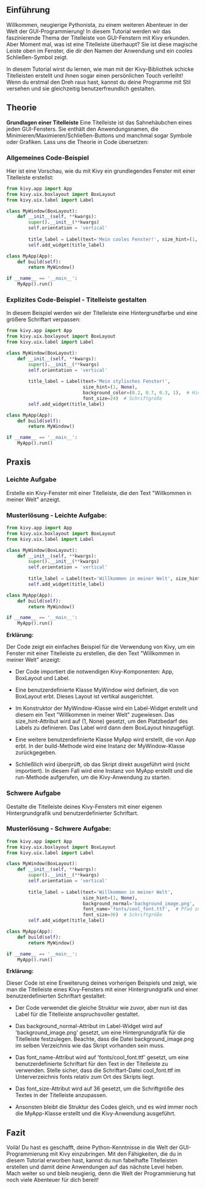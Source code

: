 ## Einführung
Willkommen, neugierige Pythonista, zu einem weiteren Abenteuer in der Welt der GUI-Programmierung! In diesem Tutorial werden wir das faszinierende Thema der Titelleiste von GUI-Fenstern mit Kivy erkunden. Aber Moment mal, was ist eine Titelleiste überhaupt? Sie ist diese magische Leiste oben im Fenster, die dir den Namen der Anwendung und ein cooles Schließen-Symbol zeigt.

In diesem Tutorial wirst du lernen, wie man mit der Kivy-Bibliothek schicke Titelleisten erstellt und ihnen sogar einen persönlichen Touch verleiht! Wenn du erstmal den Dreh raus hast, kannst du deine Programme mit Stil versehen und sie gleichzeitig benutzerfreundlich gestalten.

## Theorie
**Grundlagen einer Titelleiste**
Eine Titelleiste ist das Sahnehäubchen eines jeden GUI-Fensters. Sie enthält den Anwendungsnamen, die Minimieren/Maximieren/Schließen-Buttons und manchmal sogar Symbole oder Grafiken. Lass uns die Theorie in Code übersetzen:

### Allgemeines Code-Beispiel
Hier ist eine Vorschau, wie du mit Kivy ein grundlegendes Fenster mit einer Titelleiste erstellst:

```python
from kivy.app import App
from kivy.uix.boxlayout import BoxLayout
from kivy.uix.label import Label

class MyWindow(BoxLayout):
    def __init__(self, **kwargs):
        super().__init__(**kwargs)
        self.orientation = 'vertical'
        
        title_label = Label(text='Mein cooles Fenster!', size_hint=(1, None))
        self.add_widget(title_label)

class MyApp(App):
    def build(self):
        return MyWindow()

if __name__ == '__main__':
    MyApp().run()
```
### Explizites Code-Beispiel - Titelleiste gestalten
In diesem Beispiel werden wir der Titelleiste eine Hintergrundfarbe und eine größere Schriftart verpassen:

```python
from kivy.app import App
from kivy.uix.boxlayout import BoxLayout
from kivy.uix.label import Label

class MyWindow(BoxLayout):
    def __init__(self, **kwargs):
        super().__init__(**kwargs)
        self.orientation = 'vertical'
        
        title_label = Label(text='Mein stylisches Fenster!',
                            size_hint=(1, None),
                            background_color=(0.2, 0.7, 0.3, 1),  # Hintergrundfarbe (RGBA)
                            font_size=24)  # Schriftgröße
        self.add_widget(title_label)

class MyApp(App):
    def build(self):
        return MyWindow()

if __name__ == '__main__':
    MyApp().run()
```
## Praxis
### Leichte Aufgabe
Erstelle ein Kivy-Fenster mit einer Titelleiste, die den Text "Willkommen in meiner Welt" anzeigt.

### Musterlösung - Leichte Aufgabe:

```python
from kivy.app import App
from kivy.uix.boxlayout import BoxLayout
from kivy.uix.label import Label

class MyWindow(BoxLayout):
    def __init__(self, **kwargs):
        super().__init__(**kwargs)
        self.orientation = 'vertical'
        
        title_label = Label(text='Willkommen in meiner Welt', size_hint=(1, None))
        self.add_widget(title_label)

class MyApp(App):
    def build(self):
        return MyWindow()

if __name__ == '__main__':
    MyApp().run()
```
**Erklärung:**

  Der Code zeigt ein einfaches Beispiel für die Verwendung von Kivy, um ein Fenster mit einer Titelleiste zu erstellen, die den Text "Willkommen in 
  meiner Welt" anzeigt:
   
   * Der Code importiert die notwendigen Kivy-Komponenten: App, BoxLayout und Label.

   * Eine benutzerdefinierte Klasse MyWindow wird definiert, die von BoxLayout erbt. Dieses Layout ist vertikal ausgerichtet.

   * Im Konstruktor der MyWindow-Klasse wird ein Label-Widget erstellt und diesem ein Text "Willkommen in meiner Welt" zugewiesen. Das size_hint-Attribut 
     wird auf (1, None) gesetzt, um den Platzbedarf des Labels zu definieren. Das Label wird dann dem BoxLayout hinzugefügt.

   * Eine weitere benutzerdefinierte Klasse MyApp wird erstellt, die von App erbt. In der build-Methode wird eine Instanz der MyWindow-Klasse 
     zurückgegeben.

   * Schließlich wird überprüft, ob das Skript direkt ausgeführt wird (nicht importiert). In diesem Fall wird eine Instanz von MyApp erstellt und die 
     run-Methode aufgerufen, um die Kivy-Anwendung zu starten.

### Schwere Aufgabe
Gestalte die Titelleiste deines Kivy-Fensters mit einer eigenen Hintergrundgrafik und benutzerdefinierter Schriftart.

### Musterlösung - Schwere Aufgabe:

```python
from kivy.app import App
from kivy.uix.boxlayout import BoxLayout
from kivy.uix.label import Label

class MyWindow(BoxLayout):
    def __init__(self, **kwargs):
        super().__init__(**kwargs)
        self.orientation = 'vertical'
        
        title_label = Label(text='Willkommen in meiner Welt',
                            size_hint=(1, None),
                            background_normal='background_image.png',  # Hintergrundgrafik
                            font_name='fonts/cool_font.ttf',  # Pfad zur Schriftart-Datei
                            font_size=36)  # Schriftgröße
        self.add_widget(title_label)

class MyApp(App):
    def build(self):
        return MyWindow()

if __name__ == '__main__':
    MyApp().run()
```
**Erklärung:**

  Dieser Code ist eine Erweiterung deines vorherigen Beispiels und zeigt, wie man die Titelleiste eines Kivy-Fensters mit einer Hintergrundgrafik und 
  einer benutzerdefinierten Schriftart gestaltet:

   * Der Code verwendet die gleiche Struktur wie zuvor, aber nun ist das Label für die Titelleiste anspruchsvoller gestaltet.

   * Das background_normal-Attribut im Label-Widget wird auf 'background_image.png' gesetzt, um eine Hintergrundgrafik für die Titelleiste festzulegen. 
      Beachte, dass die Datei background_image.png im selben Verzeichnis wie das Skript vorhanden sein muss.

   * Das font_name-Attribut wird auf 'fonts/cool_font.ttf' gesetzt, um eine benutzerdefinierte Schriftart für den Text in der Titelleiste zu verwenden. 
      Stelle sicher, dass die Schriftart-Datei cool_font.ttf im Unterverzeichnis fonts relativ zum Ort des Skripts liegt.

   * Das font_size-Attribut wird auf 36 gesetzt, um die Schriftgröße des Textes in der Titelleiste anzupassen.

   * Ansonsten bleibt die Struktur des Codes gleich, und es wird immer noch die MyApp-Klasse erstellt und die Kivy-Anwendung ausgeführt.

## Fazit
Voilà! Du hast es geschafft, deine Python-Kenntnisse in die Welt der GUI-Programmierung mit Kivy einzubringen. Mit den Fähigkeiten, die du in diesem Tutorial erworben hast, kannst du nun fabelhafte Titelleisten erstellen und damit deine Anwendungen auf das nächste Level heben. Mach weiter so und bleib neugierig, denn die Welt der Programmierung hat noch viele Abenteuer für dich bereit!





